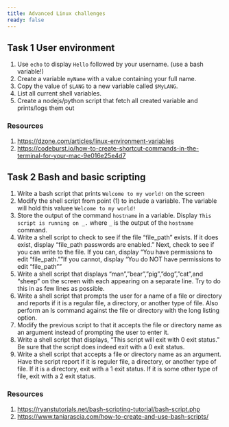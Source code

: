 ```yaml
---
title: Advanced Linux challenges
ready: false
---
```


## Task 1 User environment

1. Use `echo` to display `Hello` followed by your username. (use a bash variable!)
2. Create a variable `myName` with a value containing your full name.
3. Copy the value of `$LANG` to a new variable called `$MyLANG`.
4. List all current shell variables.
5. Create a nodejs/python script that fetch all created variable and prints/logs them out

### Resources

1. https://dzone.com/articles/linux-environment-variables
2. https://codeburst.io/how-to-create-shortcut-commands-in-the-terminal-for-your-mac-9e016e25e4d7

## Task 2 Bash and basic scripting

1. Write a bash script that prints `Welcome to my world!` on the screen
2. Modify the shell script from point (1) to include a variable. The variable will hold this valuee `Welcome to my world!`
3. Store the output of the command `hostname` in a variable. Display `This script is running on _.` where `_` is the output of the `hostname` command.
4. Write a shell script to check to see if the file “file_path” exists. If it does exist, display “file_path passwords are enabled.” Next, check to see if you can write to the file. If you can, display “You have permissions to edit “file_path.””If you cannot, display “You do NOT have permissions to edit “file_path””
5. Write a shell script that displays “man”,”bear”,”pig”,”dog”,”cat”,and “sheep” on the screen with each appearing on a separate line. Try to do this in as few lines as possible.
6. Write a shell script that prompts the user for a name of a file or directory and reports if it is a regular file, a directory, or another type of file. Also perform an ls command against the file or directory with the long listing option.
7. Modify the previous script to that it accepts the file or directory name as an argument instead of prompting the user to enter it.
8. Write a shell script that displays, “This script will exit with 0 exit status.” Be sure that the script does indeed exit with a 0 exit status.
9. Write a shell script that accepts a file or directory name as an argument. Have the script report if it is reguler file, a directory, or another type of file. If it is a directory, exit with a 1 exit status. If it is some other type of file, exit with a 2 exit status.

### Resources

1. https://ryanstutorials.net/bash-scripting-tutorial/bash-script.php
2. https://www.taniarascia.com/how-to-create-and-use-bash-scripts/
